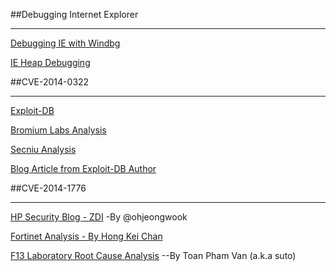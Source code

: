 

##Debugging Internet Explorer
______________________________
[Debugging IE with Windbg](http://blogs.msdn.com/b/ieinternals/archive/2014/01/15/debugging-internet-explorer-with-windbg.aspx)

[IE Heap Debugging](http://neilscomputerblog.blogspot.in/2013/07/heap-debugging-tricks.html)

##CVE-2014-0322
__________________
[Exploit-DB](http://www.exploit-db.com/exploits/32851/)

[Bromium Labs Analysis](http://labs.bromium.com/2014/02/25/dissecting-the-newest-ie10-0-day-exploit-cve-2014-0322/)

[Secniu Analysis](http://www.secniu.com/blog/cve-2014-0322-0day-root-cause-analysis/)

[Blog Article from Exploit-DB Author](http://hdwsec.fr/blog/CVE-2014-0322.html)


##CVE-2014-1776
__________________
[HP Security Blog - ZDI](http://h30499.www3.hp.com/t5/HP-Security-Research-Blog/The-mechanism-behind-Internet-Explorer-CVE-2014-1776-exploits/ba-p/6476220#.U8-Fd-OSyLM)  -By @ohjeongwook

[Fortinet Analysis - By Hong Kei Chan](http://blog.fortinet.com/A-Technical-Analysis-of-CVE-2014-1776/)

[F13 Laboratory Root Cause Analysis](http://www.f13-labs.net/blog/2014/CVE-2014-1776.html) --By Toan Pham Van (a.k.a suto)
